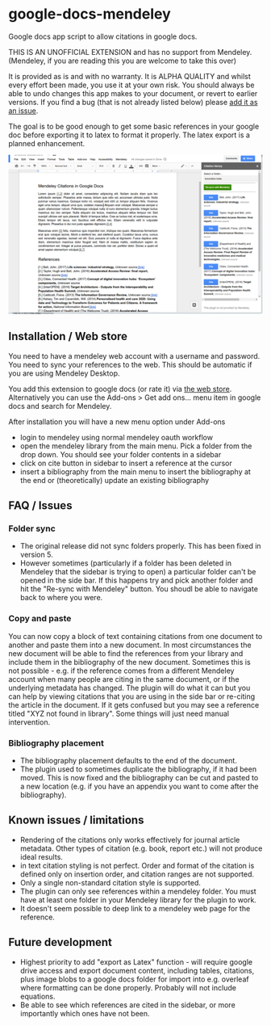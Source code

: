 # google-docs-mendeley

Google docs app script to allow citations in google docs.

THIS IS AN UNOFFICIAL EXTENSION and has no support from Mendeley. (Mendeley, if you are reading this you are welcome to take this over)

It is provided as is and with no warranty. It is ALPHA QUALITY and whilst every effort been made, you use it at your own risk. You should always be able to undo changes this app makes to your document, or revert to earlier versions. If you find a bug (that is not already listed below) please [add it as an issue](https://goo.gl/rQNPji).

The goal is to be good enough to get some basic references in your google doc before exporting it to latex to format it properly. The latex export is a planned enhancement.

![example usage](/MendeleyCitation.png)

## Installation / Web store

You need to have a mendeley web account with a username and password. You need to sync your references to the web. This should be automatic if you are using Mendeley Desktop.

You add this extension to google docs (or rate it) via [the web store](https://goo.gl/cqW9J1). Alternatively you can use the Add-ons > Get add ons... menu item in google docs and search for Mendeley.

After installation you will have a new menu option under Add-ons

* login to mendeley using normal mendeley oauth workflow
* open the mendeley library from the main menu. Pick a folder from the drop down. You should see your folder contents in a sidebar
* click on cite button in sidebar to insert a reference at the cursor
* insert a bibliography from the main menu to insert the bibliography at the end or (theoretically) update an existing bibliography

## FAQ / Issues

### Folder sync

* The original release did not sync folders properly. This has been fixed in version 5.
* However sometimes (particularly if a folder has been deleted in Mendeley that the sidebar is trying to open) a particular folder can't be opened in the side bar. If this happens try and pick another folder and hit the "Re-sync with Mendeley" button. You shoudl be able to navigate back to where you were. 

### Copy and paste

You can now copy a block of text containing citations from one document to another and paste them into a new document. In most circumstances the new document will be able to find the references from your library and include them in the bibliography of the new document. Sometimes this is not possible - e.g. if the reference comes from a different Mendeley account when many people are citing in the same document, or if the underlying metadata has changed. The plugin will do what it can but you can help by viewing citations that you are using in the side bar or re-citing the article in the document. If it gets confused but you may see a reference titled "XYZ not found in library". Some things will just need manual intervention.

### Bibliography placement

* The bibliography placement defaults to the end of the document. 
* The plugin used to sometimes duplicate the bibliography, if it had been moved. This is now fixed and the bibliography can be cut and pasted to a new location (e.g. if you have an appendix you want to come after the bibliography).

## Known issues / limitations

* Rendering of the citations only works effectively for journal article metadata. Other types of citation (e.g. book, report etc.) will not produce ideal results.
* in text citation styling is not perfect. Order and format of the citation is defined only on insertion order, and citation ranges are not supported.
* Only a single non-standard citation style is supported.
* The plugin can only see references within a mendeley folder. You must have at least one folder in your Mendeley library for the plugin to work.
* It doesn't seem possible to deep link to a mendeley web page for the reference.

## Future development

* Highest priority to add "export as Latex" function - will require google drive access and export document content, including tables, citations, plus image blobs to a google docs folder for import into e.g. overleaf where formatting can be done properly. Probably will not include equations.
* Be able to see which references are cited in the sidebar, or more importantly which ones have not been.



